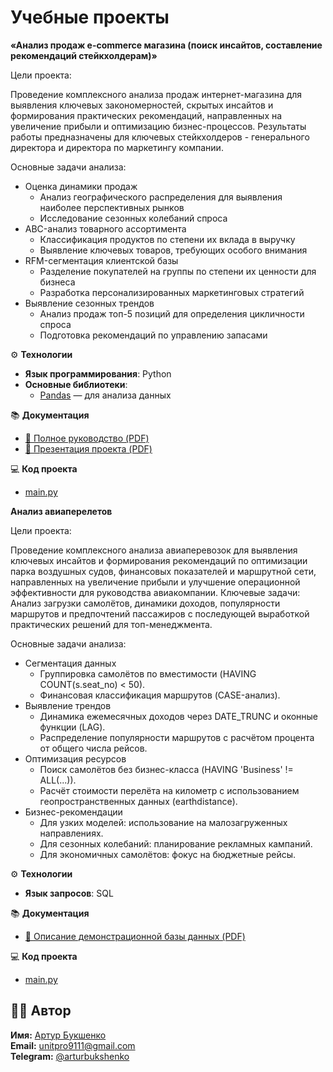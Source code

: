 # Учебные проекты

__«Анализ продаж e-commerce магазина (поиск инсайтов, составление рекомендаций стейкхолдерам)»__

Цели проекта:

Проведение комплексного анализа продаж интернет-магазина для выявления ключевых закономерностей, скрытых инсайтов и формирования практических рекомендаций, направленных на увеличение прибыли и оптимизацию бизнес-процессов. Результаты работы предназначены для ключевых стейкхолдеров - генерального директора и директора по маркетингу компании.

Основные задачи анализа:

- Оценка динамики продаж
  - Анализ географического распределения для выявления наиболее перспективных рынков
  - Исследование сезонных колебаний спроса
- ABC-анализ товарного ассортимента
  - Классификация продуктов по степени их вклада в выручку
  - Выявление ключевых товаров, требующих особого внимания
- RFM-сегментация клиентской базы
  - Разделение покупателей на группы по степени их ценности для бизнеса
  - Разработка персонализированных маркетинговых стратегий
- Выявление сезонных трендов
  - Анализ продаж топ-5 позиций для определения цикличности спроса
  - Подготовка рекомендаций по управлению запасами

⚙️ __Технологии__  
- **Язык программирования**: Python  
- **Основные библиотеки**:  
  - [Pandas](https://pandas.pydata.org/) — для анализа данных  

📚 __Документация__
- [📄 Полное руководство (PDF)](https://github.com/abukshenko/abukshenko.github.io/blob/95358c0fc731cce548495a0480cef7e35953c6f7/e-commerce%20sales%20analysis/%D0%94%D0%BE%D0%BA%D1%83%D0%BC%D0%B5%D0%BD%D1%82%D0%B0%D1%86%D0%B8%D1%8F%20%D0%BA%20%D1%80%D0%B0%D0%B1%D0%BE%D1%82%D0%B5%20%D0%91%D1%83%D0%BA%D1%88%D0%B5%D0%BD%D0%BA%D0%BE.%D0%90.pdf)
- [🎤 Презентация проекта (PDF)](https://github.com/abukshenko/abukshenko.github.io/blob/d80c9bc008e1206f75b56a2fd0af39785c9f1a32/e-commerce%20sales%20analysis/%D0%9F%D1%80%D0%B5%D0%B7%D0%B5%D0%BD%D1%82%D0%B0%D1%86%D0%B8%D1%8F%20%D0%BA%20%D1%80%D0%B0%D0%B1%D0%BE%D1%82%D0%B5%20%D0%91%D1%83%D0%BA%D1%88%D0%B5%D0%BD%D0%BA%D0%BE.A.pdf)

💻 __Код проекта__
- [main.py](https://github.com/abukshenko/abukshenko.github.io/blob/8c85d64d2948d489cd38937b9d9767f98d90d825/e-commerce%20sales%20analysis/Final_Work_Bukshenko_A_DA_114.ipynb)

__Анализ авиаперелетов__

Цели проекта:

Проведение комплексного анализа авиаперевозок для выявления ключевых инсайтов и формирования рекомендаций по оптимизации парка воздушных судов, финансовых показателей и маршрутной сети, направленных на увеличение прибыли и улучшение операционной эффективности для руководства авиакомпании. Ключевые задачи: Анализ загрузки самолётов, динамики доходов, популярности маршрутов и предпочтений пассажиров с последующей выработкой практических решений для топ-менеджмента.

Основные задачи анализа:

- Сегментация данных
  - Группировка самолётов по вместимости (HAVING COUNT(s.seat_no) < 50).
  - Финансовая классификация маршрутов (CASE-анализ).
- Выявление трендов
  - Динамика ежемесячных доходов через DATE_TRUNC и оконные функции (LAG).
  - Распределение популярности маршрутов с расчётом процента от общего числа рейсов.
- Оптимизация ресурсов
  - Поиск самолётов без бизнес-класса (HAVING 'Business' != ALL(...)).
  - Расчёт стоимости перелёта на километр с использованием геопространственных данных (earthdistance).
- Бизнес-рекомендации
  - Для узких моделей: использование на малозагруженных направлениях.
  - Для сезонных колебаний: планирование рекламных кампаний.
  - Для экономичных самолётов: фокус на бюджетные рейсы.


⚙️ __Технологии__  
- **Язык запросов**: SQL 

📚 __Документация__
- [📄 Описание демонстрационной базы данных (PDF)](https://github.com/abukshenko/Educational-projects/blob/9e656c38b86e45b159f0f52d9f3edcc78742f571/analysis%20of%20air%20travel/description%20of%20the%20training%20base.pdf)

💻 __Код проекта__
- [main.py](https://github.com/abukshenko/Educational-projects/blob/9e656c38b86e45b159f0f52d9f3edcc78742f571/analysis%20of%20air%20travel/analysis%20of%20air%20travel.pdf)

## 👨‍💻 Автор
**Имя:** [Артур Букшенко](https://github.com/abukshenko)  
**Email:** [unitpro9111@gmail.com](mailto:unitpro9111@gmail.com)  
**Telegram:** [@arturbukshenko](https://t.me/arturbukshenko) 
